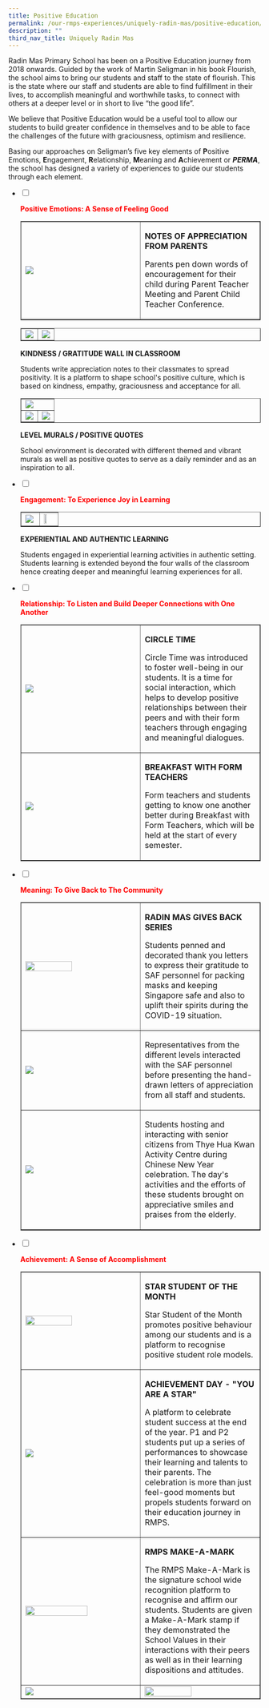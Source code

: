 ```yaml
---
title: Positive Education
permalink: /our-rmps-experiences/uniquely-radin-mas/positive-education/
description: ""
third_nav_title: Uniquely Radin Mas
---
```

<p>Radin Mas Primary School has been on a Positive Education journey from 2018 onwards. Guided by the work of Martin Seligman in his book Flourish, the school aims to bring our students and staff to the state of flourish. This is the state where our staff and students are able to find fulfillment in their lives, to accomplish meaningful and worthwhile tasks, to connect with others at a deeper level or in short to live &ldquo;the good life&rdquo;.</p>
<p>We believe that Positive Education would be a useful tool to allow our students to build greater confidence in themselves and to be able to face the challenges of the future with graciousness, optimism and resilience.</p>
<p>Basing our approaches on Seligman&rsquo;s five key elements of <strong>P</strong>ositive Emotions,&nbsp;<strong>E</strong>ngagement,&nbsp;<strong>R</strong>elationship,&nbsp;<strong>M</strong>eaning and&nbsp;<strong>A</strong>chievement or&nbsp;<strong><em>PERMA</em></strong>, the school has designed a variety of experiences to guide our students through each element.</p>
<ul class="jekyllcodex_accordion">
<li><input id="accordion1" type="checkbox" /><label for="accordion1"><p><span style="color: #ff0000;"><strong>Positive Emotions: A Sense of Feeling Good</strong></span></p></label>
<table style="border-collapse: collapse; width: 100%;" border="1">
<tbody>
<tr>
<td style="width: 50%;"><img src="/images/pe1.jpg"></td>
<td style="width: 50%;">
<p><strong>NOTES OF APPRECIATION FROM PARENTS</strong></p>
<p>Parents pen down words of encouragement for their child during Parent Teacher Meeting and Parent Child Teacher Conference.</p>
</td>
</tr>
</tbody>
</table>
<table style="border-collapse: collapse; width: 100%;" border="1">
<tbody>
<tr>
<td style="width: 50%;"><img src="/images/pe2.jpg"></td>
<td style="width: 50%;"><img src="/images/pe3.jpg"></td>
</tr>
</tbody>
</table>
<p><strong>KINDNESS / GRATITUDE WALL IN CLASSROOM</strong></p>
<p>Students write appreciation notes to their classmates to spread positivity. It is a platform to shape school's positive culture, which is based on kindness, empathy, graciousness and acceptance for all.</p>
<table style="border-collapse: collapse; width: 100%;" border="1">
<tbody>
<tr>
<td colspan = "2"><img src="/images/pe4.jpg"></td>
</tr>
<tr>
<td style="width: 50%;"><img src="/images/pe5.jpg"></td>
<td style="width: 50%;"><img src="/images/pe6.jpg"></td>
</tr>
</tbody>
</table>
<p><strong>LEVEL MURALS / POSITIVE QUOTES</strong></p>
<p>School environment is decorated with different themed and vibrant murals as well as positive quotes to serve as a daily reminder and as an inspiration to all.</p>
</li>
<li><input id="accordion2" type="checkbox" /><label for="accordion2"><p><span style="color: #ff0000;"><strong>Engagement: To Experience Joy in Learning</strong></span></p></label>
<div>
<table style="border-collapse: collapse; width: 100%;" border="1">
<tbody>
<tr>
<td style="width: 50%;"><img src="/images/pe7.jpg"></td>
<td style="width: 50%;"><img style="width: 50%;" src="/images/pe8.jpg"></td>
</tr>
</tbody>
</table>
<p><strong>EXPERIENTIAL AND AUTHENTIC LEARNING</strong></p>
<p>Students engaged in experiential learning activities in authentic setting. Students learning is extended beyond the four walls of the classroom hence creating deeper and meaningful learning experiences for all.</p>
</div>
</li>
<li><input id="accordion3" type="checkbox" /> <label for="accordion3"><p><strong><span style="color: #ff0000;">Relationship: To Listen and Build Deeper Connections with One Another</span></strong></p></label>
<div>
<table style="border-collapse: collapse; width: 100%;" border="1">
<tbody>
<tr>
<td style="width: 50%;"><img src="/images/pe9.jpg"></td>
<td style="width: 50%;">
<p><strong>CIRCLE TIME</strong></p>
<p>Circle Time was introduced to foster well-being in our students. It is a time for social interaction, which helps to develop positive relationships between their peers and with their form teachers through engaging and meaningful dialogues.</p>
</td>
</tr>
<tr>
<td style="width: 50%;"><img src="/images/pe10.jpg"></td>
<td style="width: 50%;">
<p><strong>BREAKFAST WITH FORM TEACHERS</strong></p>
<p>Form teachers and students getting to know one another better during Breakfast with Form Teachers, which will be held at the start of every semester.</p>
</td>
</tr>
</tbody>
</table>
</div>
</li>
<li><input id="accordion4" type="checkbox" /> <label for="accordion4"><p><strong><span style="color: #ff0000;">Meaning: To Give Back to The Community</span></strong></p></label>
<div>
<table style="border-collapse: collapse; width: 100%;" border="1">
<tbody>
<tr>
<td style="width: 50%;"><img style="width: 65%;" src="/images/pe11.jpg"></td>
<td style="width: 50%;">
<p><strong>RADIN MAS GIVES BACK SERIES</strong></p>
<p>Students penned and decorated thank you letters to express their gratitude to SAF personnel for packing masks and keeping Singapore safe and also to uplift their spirits during the COVID-19 situation.</p>
</td>
</tr>
<tr>
<td style="width: 50%;"><img src="/images/pe12.jpg"></td>
<td style="width: 50%;">
<p>Representatives from the different levels interacted with the SAF personnel before presenting the hand-drawn letters of appreciation from all staff and students.</p>
</td>
</tr>
<tr>
<td style="width: 50%;"><img src="/images/pe13.jpg"></td>
<td style="width: 50%;">
<p>Students hosting and interacting with senior citizens from Thye Hua Kwan Activity Centre during Chinese New Year celebration. The day's activities and the efforts of these students brought on appreciative smiles and praises from the elderly.&nbsp;</p>
</td>
</tr>
</tbody>
</table>
</div>
</li>
<li><input id="accordion5" type="checkbox" /> <label for="accordion5"><p><strong><span style="color: #ff0000;">Achievement: A Sense of Accomplishment</span></strong></p></label>
<div>
<table style="border-collapse: collapse; width: 100%;" border="1">
<tbody>
<tr>
<td style="width: 50%;"><img style="width: 65%;" src="/images/pe14.jpg"></td>
<td style="width: 50%;">
<p><strong>STAR STUDENT OF THE MONTH</strong></p>
<p>Star Student of the Month promotes positive behaviour among our students and is a platform to recognise positive student role models.</p>
</td>
</tr>
<tr>
<td style="width: 50%;"><img src="/images/pe15.jpg"></td>
<td style="width: 50%;">
<p><strong>ACHIEVEMENT DAY - "YOU ARE A STAR"</strong></p>
<p>A platform to celebrate student success at the end of the year. P1 and P2 students put up a series of performances to showcase their learning and talents to their parents. The celebration is more than just feel-good moments but propels students forward on their education journey in RMPS.</p>
</td>
</tr>
<tr>
<td style="width: 50%;"><img style="width: 75%;" src="/images/pe16.jpg"></td>
<td style="width: 50%;">
<p><strong>RMPS MAKE-A-MARK<br /></strong></p>
<p>The RMPS Make-A-Mark is the signature school wide recognition platform to recognise and affirm our students. Students are given a Make-A-Mark stamp if they demonstrated the School Values in their interactions with their peers as well as in their learning dispositions and attitudes.</p>
</td>
</tr>
<tr>
<td style="width: 50%;"><img src="/images/pe17.jpg"></td>
<td style="width: 50%;"><img style="width: 65%;" src="/images/pe18.jpg"></td>
</tr>
</tbody>
</table>
</div>
</li>
</ul>